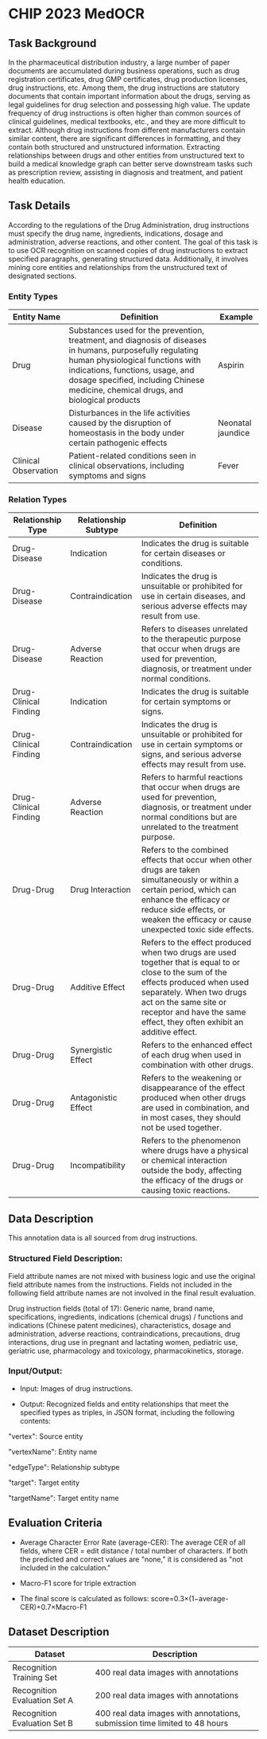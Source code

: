 # CHIP 2023 MedOCR


## Task Background

In the pharmaceutical distribution industry, a large number of paper documents are accumulated during business operations, such as drug registration certificates, drug GMP certificates, drug production licenses, drug instructions, etc. Among them, the drug instructions are statutory documents that contain important information about the drugs, serving as legal guidelines for drug selection and possessing high value.
The update frequency of drug instructions is often higher than common sources of clinical guidelines, medical textbooks, etc., and they are more difficult to extract. Although drug instructions from different manufacturers contain similar content, there are significant differences in formatting, and they contain both structured and unstructured information. Extracting relationships between drugs and other entities from unstructured text to build a medical knowledge graph can better serve downstream tasks such as prescription review, assisting in diagnosis and treatment, and patient health education.

## Task Details

According to the regulations of the Drug Administration, drug instructions must specify the drug name, ingredients, indications, dosage and administration, adverse reactions, and other content. The goal of this task is to use OCR recognition on scanned copies of drug instructions to extract specified paragraphs, generating structured data. Additionally, it involves mining core entities and relationships from the unstructured text of designated sections.


### Entity Types

| Entity Name         | Definition                                                                                                                                                                                          | Example           |
|---------------------|-----------------------------------------------------------------------------------------------------------------------------------------------------------------------------------------------------|-------------------|
| Drug                | Substances used for the prevention, treatment, and diagnosis of diseases in humans, purposefully regulating human physiological functions with indications, functions, usage, and dosage specified, including Chinese medicine, chemical drugs, and biological products | Aspirin           |
| Disease             | Disturbances in the life activities caused by the disruption of homeostasis in the body under certain pathogenic effects                                                                                | Neonatal jaundice |
| Clinical Observation| Patient-related conditions seen in clinical observations, including symptoms and signs                                                                                                               | Fever             |


### Relation Types

| Relationship Type | Relationship Subtype | Definition                                                                                                                                                                                                      |
|-------------------|----------------------|-----------------------------------------------------------------------------------------------------------------------------------------------------------------------------------------------------------------|
| Drug-Disease       | Indication           | Indicates the drug is suitable for certain diseases or conditions.                                                                                                                                              |
| Drug-Disease       | Contraindication     | Indicates the drug is unsuitable or prohibited for use in certain diseases, and serious adverse effects may result from use.                                                                                   |
| Drug-Disease       | Adverse Reaction     | Refers to diseases unrelated to the therapeutic purpose that occur when drugs are used for prevention, diagnosis, or treatment under normal conditions.                                                          |
| Drug-Clinical Finding | Indication         | Indicates the drug is suitable for certain symptoms or signs.                                                                                                                                                   |
| Drug-Clinical Finding | Contraindication   | Indicates the drug is unsuitable or prohibited for use in certain symptoms or signs, and serious adverse effects may result from use.                                                                           |
| Drug-Clinical Finding | Adverse Reaction   | Refers to harmful reactions that occur when drugs are used for prevention, diagnosis, or treatment under normal conditions but are unrelated to the treatment purpose.                                         |
| Drug-Drug           | Drug Interaction     | Refers to the combined effects that occur when other drugs are taken simultaneously or within a certain period, which can enhance the efficacy or reduce side effects, or weaken the efficacy or cause unexpected toxic side effects. |
| Drug-Drug           | Additive Effect      | Refers to the effect produced when two drugs are used together that is equal to or close to the sum of the effects produced when used separately. When two drugs act on the same site or receptor and have the same effect, they often exhibit an additive effect.  |
| Drug-Drug           | Synergistic Effect   | Refers to the enhanced effect of each drug when used in combination with other drugs.                                                                                                                             |
| Drug-Drug           | Antagonistic Effect  | Refers to the weakening or disappearance of the effect produced when other drugs are used in combination, and in most cases, they should not be used together.                                               |
| Drug-Drug           | Incompatibility      | Refers to the phenomenon where drugs have a physical or chemical interaction outside the body, affecting the efficacy of the drugs or causing toxic reactions.                                                     |


## Data Description
This annotation data is all sourced from drug instructions.

### Structured Field Description:

Field attribute names are not mixed with business logic and use the original field attribute names from the instructions. Fields not included in the following field attribute names are not involved in the final result evaluation.

Drug instruction fields (total of 17): Generic name, brand name, specifications, ingredients, indications (chemical drugs) / functions and indications (Chinese patent medicines), characteristics, dosage and administration, adverse reactions, contraindications, precautions, drug interactions, drug use in pregnant and lactating women, pediatric use, geriatric use, pharmacology and toxicology, pharmacokinetics, storage.

### Input/Output:

- Input: Images of drug instructions.

- Output: Recognized fields and entity relationships that meet the specified types as triples, in JSON format, including the following contents:

"vertex": Source entity

"vertexName": Entity name

"edgeType": Relationship subtype

"target": Target entity

"targetName": Target entity name



## Evaluation Criteria

- Average Character Error Rate (average-CER): The average CER of all fields, where CER = edit distance / total number of characters. If both the predicted and correct values are "none," it is considered as "not included in the calculation."

- Macro-F1 score for triple extraction

- The final score is calculated as follows:
score=0.3×(1−average-CER)+0.7×Macro-F1


## Dataset Description

| Dataset                | Description                                                   |
|------------------------|---------------------------------------------------------------|
| Recognition Training Set | 400 real data images with annotations                        |
| Recognition Evaluation Set A | 200 real data images with annotations                    |
| Recognition Evaluation Set B | 400 real data images with annotations, submission time limited to 48 hours |

